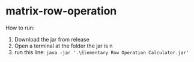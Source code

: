 # matrix-row-operation

How to run:
1. Download the jar from release
2. Open a terminal at the folder the jar is n
3. run this line: `java -jar '.\Elementary Row Operation Calculator.jar'`

